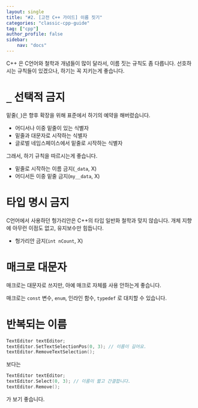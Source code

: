 ```yaml
---
layout: single
title: "#2. [고전 C++ 가이드] 이름 짓기"
categories: "classic-cpp-guide"
tag: ["cpp"]
author_profile: false
sidebar: 
    nav: "docs"
---
```


C++ 은 C언어와 철학과 개념들이 많이 달라서, 이름 짓는 규칙도 좀 다릅니다. 선호하시는 규칙들이 있겠으나, 하기는 꼭 지키는게 좋습니다.

# `_` 선택적 금지
   
밑줄(`_`)은 향후 확장을 위해 표준에서 하기의 예약을 해버렸습니다.

* 어디서나 이중 밑줄이 있는 식별자
* 밑줄과 대문자로 시작하는 식별자
* 글로벌 네임스페이스에서 밑줄로 시작하는 식별자

그래서, 하기 규칙을 따르시는게 좋습니다.

* 밑줄로 시작하는 이름 금지(`_data`, X)
* 어디서든 이중 밑줄 금지(`my__data`, X)

# 타입 명시 금지
    
C언어에서 사용하던 헝가리안은 C++의 타입 일반화 철학과 맞지 않습니다. 개체 지향에 아무런 이점도 없고, 유지보수만 힘듭니다.

* 헝가리안 금지(`int nCount`, X)

# 매크로 대문자
   
매크로는 대문자로 쓰지만, 아예 매크로 자체를 사용 안하는게 좋습니다.

매크로는 `const` 변수, `enum`, 인라인 함수, `typedef` 로 대치할 수 있습니다.

# 반복되는 이름 

```cpp
TextEditor textEditor;
textEditor.SetTextSelectionPos(0, 3); // 이름이 길어요.
textEditor.RemoveTextSelection();
```

보다는

```cpp
TextEditor textEditor;
textEditor.Select(0, 3); // 이름이 짧고 간결합니다.
textEditor.Remove();
```

가 보기 좋습니다.
